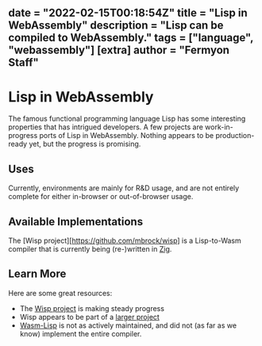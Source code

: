date = "2022-02-15T00:18:54Z"
title = "Lisp in WebAssembly"
description = "Lisp can be compiled to WebAssembly."
tags = ["language", "webassembly"]
[extra]
author = "Fermyon Staff"
---
# Lisp in WebAssembly

The famous functional programming language Lisp has some interesting properties that has intrigued developers. A few projects are work-in-progress ports of Lisp in WebAssembly. Nothing appears to be production-ready yet, but the progress is promising.

## Uses

Currently, environments are mainly for R&D usage, and are not entirely complete for either in-browser or out-of-browser usage.

## Available Implementations

The [Wisp project][https://github.com/mbrock/wisp] is a Lisp-to-Wasm compiler that is currently being (re-)written in [Zig](/wasm-languages/zig).

## Learn More

Here are some great resources:

- The [Wisp project](https://github.com/mbrock/wisp) is making steady progress
- Wisp appears to be part of a [larger project](https://github.com/nodfur/os)
- [Wasm-Lisp](https://github.com/rolfrm/wasm-lisp) is not as actively maintained, and did not (as far as we know) implement the entire compiler.